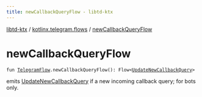 ```yaml
---
title: newCallbackQueryFlow - libtd-ktx
---
```


[libtd-ktx](../index.html) / [kotlinx.telegram.flows](index.html) / [newCallbackQueryFlow](./new-callback-query-flow.html)

# newCallbackQueryFlow

`fun `[`TelegramFlow`](../kotlinx.telegram.core/-telegram-flow/index.html)`.newCallbackQueryFlow(): Flow<`[`UpdateNewCallbackQuery`](https://tdlibx.github.io/td/docs/org/drinkless/td/libcore/telegram/TdApi.UpdateNewCallbackQuery.html)`>`

emits [UpdateNewCallbackQuery](https://tdlibx.github.io/td/docs/org/drinkless/td/libcore/telegram/TdApi.UpdateNewCallbackQuery.html) if a new incoming callback query; for bots only.

